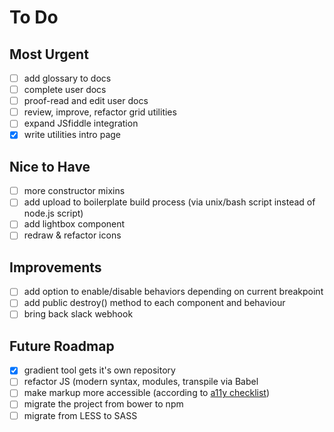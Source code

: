 # To Do

## Most Urgent

- [ ] add glossary to docs
- [ ] complete user docs
- [ ] proof-read and edit user docs
- [ ] review, improve, refactor grid utilities
- [ ] expand JSfiddle integration
- [x] write utilities intro page

## Nice to Have

- [ ] more constructor mixins
- [ ] add upload to boilerplate build process (via unix/bash script instead of node.js script)
- [ ] add lightbox component
- [ ] redraw & refactor icons

## Improvements

- [ ] add option to enable/disable behaviors depending on current breakpoint
- [ ] add public destroy() method to each component and behaviour
- [ ] bring back slack webhook

## Future Roadmap

- [x] gradient tool gets it's own repository
- [ ] refactor JS (modern syntax, modules, transpile via Babel
- [ ] make markup more accessible (according to [a11y checklist](http://a11yproject.com/checklist.html))
- [ ] migrate the project from bower to npm
- [ ] migrate from LESS to SASS